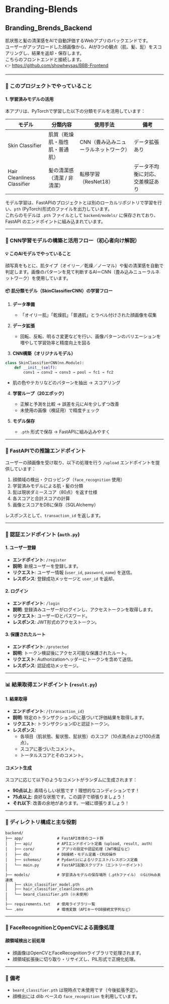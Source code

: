
# Branding-Blends

## Branding_Brends_Backend

肌状態と髪の清潔感をAIで自動評価するWebアプリのバックエンドです。  
ユーザーがアップロードした顔画像から、AIが3つの観点（肌、髪、髭）をスコアリングし、結果を返却・保存します。  
こちらのフロントエンドと接続します。  
👉 https://github.com/showheysas/BBB-Frontend

---

### 🧠 このプロジェクトでやっていること

#### 1. 学習済みモデルの活用

本アプリは、PyTorchで学習した以下の分類モデルを活用しています：

| モデル                    | 分類内容                     | 使用手法                         | 備考                                |
|---------------------------|------------------------------|----------------------------------|-------------------------------------|
| Skin Classifier           | 肌質（乾燥肌・脂性肌・普通肌） | CNN（畳み込みニューラルネットワーク） | データ拡張あり                     |
| Hair Cleanliness Classifier | 髪の清潔感（清潔 / 非清潔）   | 転移学習（ResNet18）              | データ不均衡に対応、交差検証あり   |

モデル学習は、FastAPIのプロジェクトとは別のローカルリポジトリで学習を行い、`pth` (PyTorch)形式のファイルを出力しています。  
これらのモデルは `.pth` ファイルとして `backend/models/` に保存されており、FastAPI のエンドポイントに組み込まれています。  

---

### 🧬 CNN学習モデルの構築と活用フロー（初心者向け解説）

#### 💡 このAIモデルでやっていること
顔写真をもとに、肌タイプ（オイリー／乾燥／ノーマル）や髪の清潔感を自動で判定します。画像のパターンを見て判断するAI＝CNN（畳み込みニューラルネットワーク）を使用しています。

#### 📦 肌分類モデル（SkinClassifierCNN）の学習フロー

1. **データ準備**  
   - 「オイリー肌」「乾燥肌」「普通肌」とラベル付けされた顔画像を収集

2. **データ拡張**  
   - 回転、反転、明るさ変更などを行い、画像パターンのバリエーションを増やして学習効率と精度向上を図る

3. **CNN構築（オリジナルモデル）**
```python
class SkinClassifierCNN(nn.Module):
    def __init__(self):
        conv1 → conv2 → conv3 → pool → fc1 → fc2
```
   - 肌の色やテカリなどのパターンを抽出 → スコアリング

4. **学習ループ（20エポック）**
   - 正解と予測を比較 → 誤差を元にAIを少しずつ改善
   - 未使用の画像（検証用）で精度チェック

5. **モデル保存**
   - `.pth` 形式で保存 → FastAPIに組み込みやすく

---

### 🔧 FastAPIでの推論エンドポイント

ユーザーの顔画像を受け取り、以下の処理を行う `/upload` エンドポイントを提供しています：

1. 顔領域の検出・クロッピング（`face_recognition` 使用）  
2. 学習済みモデルによる肌・髪の分類  
3. 髭は現状ダミースコア（80点）を返す仕様  
4. 各スコアと合計スコアの計算  
5. 画像とスコアをDBに保存（SQLAlchemy）  

レスポンスとして、`transaction_id` を返します。

---

### 🔑 認証エンドポイント (`auth.py`)

#### **1. ユーザー登録**
- **エンドポイント**: `/register`
- **説明**: 新規ユーザーを登録します。
- **リクエスト**: ユーザー情報 (`user_id`, `password`, `name`) を送信。
- **レスポンス**: 登録成功メッセージと `user_id` を返却。

#### **2. ログイン**
- **エンドポイント**: `/login`
- **説明**: 登録済みユーザーがログインし、アクセストークンを取得します。
- **リクエスト**: ユーザーIDとパスワード。
- **レスポンス**: JWT形式のアクセストークン。

#### **3. 保護されたルート**
- **エンドポイント**: `/protected`
- **説明**: トークン検証後にアクセス可能な保護されたルート。
- **リクエスト**: Authorizationヘッダーにトークンを含めて送信。
- **レスポンス**: 認証成功メッセージ。

---

### 📊 結果取得エンドポイント (`result.py`)

#### **1. 結果取得**
- **エンドポイント**: `/{transaction_id}`
- **説明**: 特定のトランザクションIDに基づいて評価結果を取得します。
- **リクエスト**: トランザクションIDと認証トークン。
- **レスポンス**:
  - 各項目（肌状態、髪状態、髭状態）のスコア（10点満点および100点満点）。
  - スコアに基づいたコメント。
  - トータルスコアとそのコメント。

#### **コメント生成**
スコアに応じて以下のようなコメントがランダムに生成されます：
- **90点以上**: 素晴らしい状態です！理想的なコンディションです！
- **75点以上**: 良好な状態です。この調子で頑張りましょう！
- **それ以下**: 改善の余地があります。一緒に頑張りましょう！

---

### 🔧 ディレクトリ構成と主な役割

```
backend/
├── app/               # FastAPI本体のコード群
│   ├── api/           # APIエンドポイント定義（upload, result, auth）
│   ├── core/          # アプリの設定や認証処理（JWT検証など）
│   ├── db/            # DB接続・モデル定義・CRUD操作
│   ├── schemas/       # Pydanticによるリクエスト/レスポンス定義
│   └── main.py        # FastAPI起動スクリプト（エントリーポイント）
│
├── models/            # 学習済みモデルの保存場所（.pthファイル）　※GitHub未連携
│   ├── skin_classifier_model.pth
│   ├── hair_classifier_cleanliness.pth
│   └── beard_classifier.pth（※未使用）
│
├── requirements.txt   # 使用ライブラリ一覧
└── .env               # 環境変数（APIキーやDB接続文字列など）
```

---

### 🌟 FaceRecognitionとOpenCVによる画像処理

#### 顔領域検出と前処理
- 顔画像はOpenCVとFaceRecognitionライブラリで処理されます。
- 顔領域拡張後に切り取り・リサイズし、PIL形式で正規化処理。

---

### 📌 備考

- `beard_classifier.pth` は現時点で未使用です（今後拡張予定）。  
- 顔検出には dlib ベースの `face_recognition` を利用しています。  
